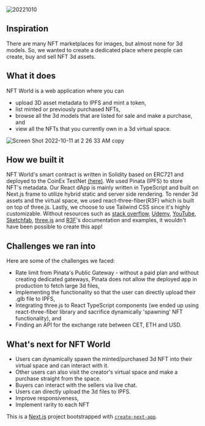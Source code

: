 ![20221010](https://user-images.githubusercontent.com/59579994/195117246-66e41980-0f57-4925-9913-ccbe91d4fc0c.gif)





## Inspiration

There are many NFT marketplaces for images, but almost none for 3d models. So, we wanted to create a dedicated place where people can create, buy and sell NFT 3d assets.

## What it does

NFT World is a web application where you can

- upload 3D asset metadata to IPFS and mint a token,
- list minted or previously purchased NFTs,
- browse all the 3d models that are listed for sale and make a purchase, and
- view all the NFTs that you currently own in a 3d virtual space.


![Screen Shot 2022-10-11 at 2 26 33 AM copy](https://user-images.githubusercontent.com/59579994/195117147-a2a31940-b7a8-4d1c-88ca-4762ad6d6df9.jpg)



## How we built it

NFT World's smart contract is written in Solidity based on ERC721 and deployed to the CoinEx TestNet [(here)](https://testnet.coinex.net/address/0xc67b8EA80a9fFf8Be0427b8bd6536f69B014345A). We used Pinata (IPFS) to store NFT's metadata. Our React dApp is mainly written in TypeScript and built on Next.js frame to utilize hybrid static and server side rendering. To render 3d assets and the virtual space, we used react-three-fiber(R3F) which is built on top of three.js. Lastly, we choose to use Tailwind CSS since it's highly customizable. Without resources such as [stack overflow](https://stackoverflow.com/), [Udemy](https://www.udemy.com/course/nft-marketplace-in-react-typescript-solidity-full-guide/), [YouTube](https://www.youtube.com/watch?v=EF3zWvxGm4M&list=PLFdLKuByuofHEfp3gIGzqKKqNrPMXh7Qv), [Sketchfab](https://sketchfab.com/tiagojdferreira/collections/kawaii-6b6567d0a2a8477098b635d652d494ad), [three.js](https://threejs.org/) and [R3F](https://docs.pmnd.rs/react-three-fiber/getting-started/introduction)'s documentation and examples, it wouldn't have been possible to create this app!

## Challenges we ran into

Here are some of the challenges we faced:
- Rate limit from Pinata's Public Gateway - without a paid plan and without creating dedicated gateways, Pinata does not allow the deployed app in production to fetch large 3d files, 
- Implementing the functionality so that the user can directly upload their .glb file to IPFS,
- Integrating three.js to React TypeScript components (we ended up using react-three-fiber library and sacrifice dynamically 'spawning' NFT functionality), and
- Finding an API for the exchange rate between CET, ETH and USD.

## What's next for NFT World

- Users can dynamically spawn the minted/purchased 3d NFT into their virtual space and can interact with it.
- Other users can also visit the creator's virtual space and make a purchase straight from the space.
- Buyers can interact with the sellers via live chat.
- Users can directly upload the 3d files to IPFS.
- Improve responsiveness,
- Implement rarity to each NFT



This is a [Next.js](https://nextjs.org/) project bootstrapped with [`create-next-app`](https://github.com/vercel/next.js/tree/canary/packages/create-next-app).


